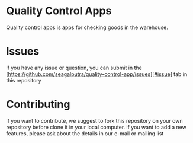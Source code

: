 # Quality Control Apps 
Quality control apps is apps for checking goods in the warehouse. 

# Issues
if you have any issue or question, you can submit in the [https://github.com/seagalputra/quality-control-app/issues][#issue] tab in this repository

# Contributing
if you want to contribute, we suggest to fork this repository on your own repository before clone it in your local computer.
if you want to add a new features, please ask about the details in our e-mail or mailing list
